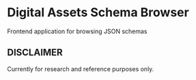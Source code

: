 # Digital Assets Schema Browser #
Frontend application for browsing JSON schemas

## DISCLAIMER
Currently for research and reference purposes only. 

